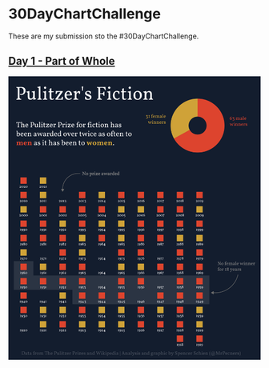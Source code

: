 # 30DayChartChallenge

These are my submission sto the #30DayChartChallenge.

## [Day 1 - Part of Whole](R/day_1_part_of_whole.R)

![](plots/day_1_part_of_whole.png)
